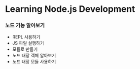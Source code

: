 # Learning Node.js Development

### 노드 기능 알아보기
- REPL 사용하기
- JS 파일 실행하기
- 모듈로 만들기
- 노드 내장 객체 알아보기 
- 노드 내장 모듈 사용하기
